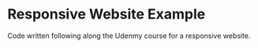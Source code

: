 Responsive Website Example
==========================

Code written following along the Udenmy course for a responsive website.